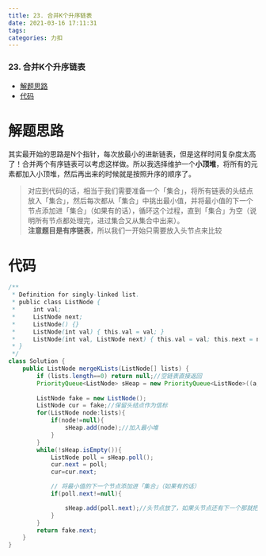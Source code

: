 ```yaml
---
title: 23. 合并K个升序链表
date: 2021-03-16 17:11:31
tags: 
categories: 力扣
---
```


<!--more-->

### 23\. 合并K个升序链表

- [解题思路](#_2)
- [代码](#_8)

# 解题思路

其实最开始的思路是N个指针，每次放最小的进新链表，但是这样时间复杂度太高了！合并两个有序链表可以考虑这样做。所以我选择维护一个**小顶堆**，将所有的元素都加入小顶堆，然后再出来的时候就是按照升序的顺序了。

> 对应到代码的话，相当于我们需要准备一个「集合」，将所有链表的头结点放入「集合」，然后每次都从「集合」中挑出最小值，并将最小值的下一个节点添加进「集合」（如果有的话），循环这个过程，直到「集合」为空（说明所有节点都处理完，进过集合又从集合中出来）。  
> **注意题目是有序链表**，所以我们一开始只需要放入头节点来比较

# 代码

```java
/**
 * Definition for singly-linked list.
 * public class ListNode {
 *     int val;
 *     ListNode next;
 *     ListNode() {}
 *     ListNode(int val) { this.val = val; }
 *     ListNode(int val, ListNode next) { this.val = val; this.next = next; }
 * }
 */
class Solution {
    public ListNode mergeKLists(ListNode[] lists) {
        if (lists.length==0) return null;//空链表直接返回
        PriorityQueue<ListNode> sHeap = new PriorityQueue<ListNode>((a, b) -> a.val - b.val);
               
        ListNode fake = new ListNode();
        ListNode cur = fake;//保留头结点作为信标
        for(ListNode node:lists){
            if(node!=null){
                sHeap.add(node);//加入最小堆
            }
        }
        while(!sHeap.isEmpty()){
            ListNode poll = sHeap.poll();
            cur.next = poll;
            cur=cur.next;

            // 将最小值的下一个节点添加进「集合」（如果有的话）
            if(poll.next!=null){

                sHeap.add(poll.next);//头节点放了，如果头节点还有下一个那就把下一个要放进小顶堆
            }
        }
        return fake.next;
    }
}
```